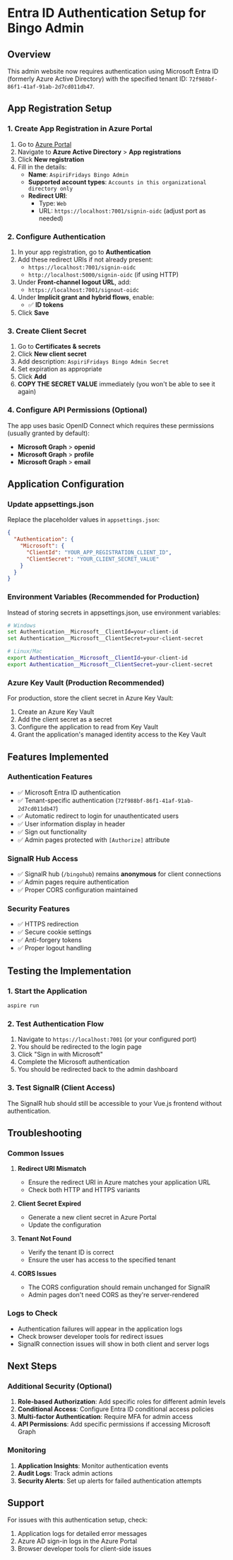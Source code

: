 # Entra ID Authentication Setup for Bingo Admin

## Overview

This admin website now requires authentication using Microsoft Entra ID (formerly Azure Active Directory) with the specified tenant ID: `72f988bf-86f1-41af-91ab-2d7cd011db47`.

## App Registration Setup

### 1. Create App Registration in Azure Portal

1. Go to [Azure Portal](https://portal.azure.com)
2. Navigate to **Azure Active Directory** > **App registrations**
3. Click **New registration**
4. Fill in the details:
   - **Name**: `AspiriFridays Bingo Admin`
   - **Supported account types**: `Accounts in this organizational directory only`
   - **Redirect URI**: 
     - Type: `Web`
     - URL: `https://localhost:7001/signin-oidc` (adjust port as needed)

### 2. Configure Authentication

1. In your app registration, go to **Authentication**
2. Add these redirect URIs if not already present:
   - `https://localhost:7001/signin-oidc`
   - `http://localhost:5000/signin-oidc` (if using HTTP)
3. Under **Front-channel logout URL**, add:
   - `https://localhost:7001/signout-oidc`
4. Under **Implicit grant and hybrid flows**, enable:
   - ✅ **ID tokens**
5. Click **Save**

### 3. Create Client Secret

1. Go to **Certificates & secrets**
2. Click **New client secret**
3. Add description: `AspiriFridays Bingo Admin Secret`
4. Set expiration as appropriate
5. Click **Add**
6. **COPY THE SECRET VALUE** immediately (you won't be able to see it again)

### 4. Configure API Permissions (Optional)

The app uses basic OpenID Connect which requires these permissions (usually granted by default):

- **Microsoft Graph** > **openid**
- **Microsoft Graph** > **profile**
- **Microsoft Graph** > **email**

## Application Configuration

### Update appsettings.json

Replace the placeholder values in `appsettings.json`:

```json
{
  "Authentication": {
    "Microsoft": {
      "ClientId": "YOUR_APP_REGISTRATION_CLIENT_ID",
      "ClientSecret": "YOUR_CLIENT_SECRET_VALUE"
    }
  }
}
```

### Environment Variables (Recommended for Production)

Instead of storing secrets in appsettings.json, use environment variables:

```bash
# Windows
set Authentication__Microsoft__ClientId=your-client-id
set Authentication__Microsoft__ClientSecret=your-client-secret

# Linux/Mac
export Authentication__Microsoft__ClientId=your-client-id
export Authentication__Microsoft__ClientSecret=your-client-secret
```

### Azure Key Vault (Production Recommended)

For production, store the client secret in Azure Key Vault:

1. Create an Azure Key Vault
2. Add the client secret as a secret
3. Configure the application to read from Key Vault
4. Grant the application's managed identity access to the Key Vault

## Features Implemented

### Authentication Features

- ✅ Microsoft Entra ID authentication
- ✅ Tenant-specific authentication (`72f988bf-86f1-41af-91ab-2d7cd011db47`)
- ✅ Automatic redirect to login for unauthenticated users
- ✅ User information display in header
- ✅ Sign out functionality
- ✅ Admin pages protected with `[Authorize]` attribute

### SignalR Hub Access

- ✅ SignalR hub (`/bingohub`) remains **anonymous** for client connections
- ✅ Admin pages require authentication
- ✅ Proper CORS configuration maintained

### Security Features

- ✅ HTTPS redirection
- ✅ Secure cookie settings
- ✅ Anti-forgery tokens
- ✅ Proper logout handling

## Testing the Implementation

### 1. Start the Application

```bash
aspire run
```

### 2. Test Authentication Flow

1. Navigate to `https://localhost:7001` (or your configured port)
2. You should be redirected to the login page
3. Click "Sign in with Microsoft"
4. Complete the Microsoft authentication
5. You should be redirected back to the admin dashboard

### 3. Test SignalR (Client Access)

The SignalR hub should still be accessible to your Vue.js frontend without authentication.

## Troubleshooting

### Common Issues

1. **Redirect URI Mismatch**
   - Ensure the redirect URI in Azure matches your application URL
   - Check both HTTP and HTTPS variants

2. **Client Secret Expired**
   - Generate a new client secret in Azure Portal
   - Update the configuration

3. **Tenant Not Found**
   - Verify the tenant ID is correct
   - Ensure the user has access to the specified tenant

4. **CORS Issues**
   - The CORS configuration should remain unchanged for SignalR
   - Admin pages don't need CORS as they're server-rendered

### Logs to Check

- Authentication failures will appear in the application logs
- Check browser developer tools for redirect issues
- SignalR connection issues will show in both client and server logs

## Next Steps

### Additional Security (Optional)

1. **Role-based Authorization**: Add specific roles for different admin levels
2. **Conditional Access**: Configure Entra ID conditional access policies
3. **Multi-factor Authentication**: Require MFA for admin access
4. **API Permissions**: Add specific permissions if accessing Microsoft Graph

### Monitoring

1. **Application Insights**: Monitor authentication events
2. **Audit Logs**: Track admin actions
3. **Security Alerts**: Set up alerts for failed authentication attempts

## Support

For issues with this authentication setup, check:
1. Application logs for detailed error messages
2. Azure AD sign-in logs in the Azure Portal
3. Browser developer tools for client-side issues

